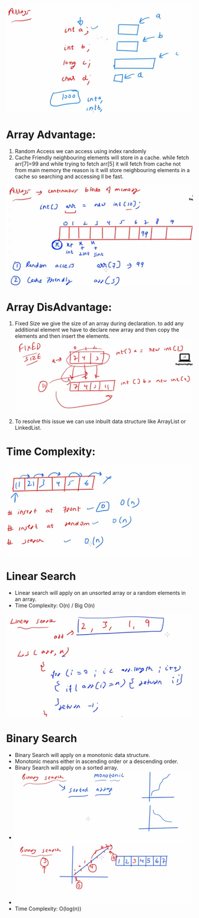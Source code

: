![img.png](img.png)

 # Array Advantage:

   1. Random Access 
            we can access using index randomly
   2. Cache Friendly
            neighbouring elements will store in a cache.
            while fetch arr[7]=99 and while trying to fetch arr[5] it will fetch from cache not from main memory
            the reason is it will store neighbouring elements in a cache so searching and accessing ll be fast.

![img_1.png](img_1.png)


 # Array DisAdvantage:

   1. Fixed Size
        we give the size of an array during declaration.
        to add any additional element we have to declare new array and then copy the elements and then insert the elements.
        ![img_2.png](img_2.png)

   2. To resolve this issue we can use inbuilt data structure like ArrayList or LinkedList.

# Time Complexity:

![img_3.png](img_3.png)

# Linear Search

   - Linear search will apply on an unsorted array or a random elements in an array.
   - Time Complexity: O(n)  / Big O(n)

![img_4.png](img_4.png)

# Binary Search

   - Binary Search will apply on a monotonic data structure.
   - Monotonic means either in ascending order or a descending order.
   - Binary Search will apply on a sorted array.
   - ![img_5.png](img_5.png)
   - ![img_6.png](img_6.png)
   - Time Complexity: O(log(n))



